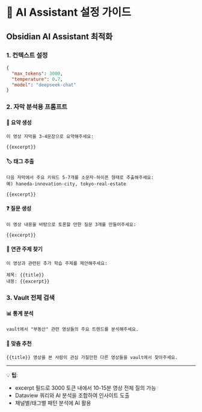 # 🤖 AI Assistant 설정 가이드

## Obsidian AI Assistant 최적화

### 1. 컨텍스트 설정
```json
{
  "max_tokens": 3000,
  "temperature": 0.7,
  "model": "deepseek-chat"
}
```

### 2. 자막 분석용 프롬프트

#### 📝 요약 생성
```
이 영상 자막을 3-4문장으로 요약해주세요:

{{excerpt}}
```

#### 🏷️ 태그 추출
```
다음 자막에서 주요 키워드 5-7개를 소문자-하이픈 형태로 추출해주세요:
예) haneda-innovation-city, tokyo-real-estate

{{excerpt}}
```

#### ❓ 질문 생성
```
이 영상 내용을 바탕으로 토론할 만한 질문 3개를 만들어주세요:

{{excerpt}}
```

#### 🔗 연관 주제 찾기
```
이 영상과 관련된 추가 학습 주제를 제안해주세요:

제목: {{title}}
내용: {{excerpt}}
```

### 3. Vault 전체 검색

#### 📊 통계 분석
```
vault에서 "부동산" 관련 영상들의 주요 트렌드를 분석해주세요.
```

#### 🎯 맞춤 추천
```
{{title}} 영상을 본 사람이 관심 가질만한 다른 영상들을 vault에서 찾아주세요.
```

---

💡 **팁**: 
- excerpt 필드로 3000 토큰 내에서 10-15분 영상 전체 질의 가능
- Dataview 쿼리와 AI 분석을 조합하여 인사이트 도출
- 채널별/태그별 패턴 분석에 AI 활용
